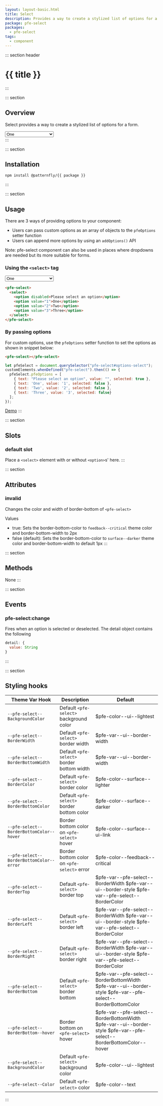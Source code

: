 ```yaml
---
layout: layout-basic.html
title: Select
description: Provides a way to create a stylized list of options for a form
package: pfe-select
packages:
  - pfe-select
tags:
  - component
---
```


::: section header
# {{ title }}
:::

::: section
## Overview
Select provides a way to create a stylized list of options for a form.

<div class="pfe-l-grid pfe-m-gutters">
  <pfe-select class="pfe-l-grid__item pfe-m-3-col">
    <select>
      <option disabled>Please select an option</option>
      <option value="1">One</option>
      <option value="2">Two</option>
      <option value="3">Three</option>
    </select>
  </pfe-select>
</div>
:::

::: section
## Installation

```shell
npm install @patternfly/{{ package }}
```
:::

::: section
## Usage

There are 3 ways of providing options to your component:

- Users can pass custom options as an array of objects to the `pfeOptions` setter function
- Users can append more options by using an `addOptions()` API

Note: pfe-select component can also be used in places where dropdowns are needed but its more suitable for forms.

### Using the `<select>` tag

<div class="pfe-l-grid pfe-m-gutters">
  <pfe-select class="pfe-l-grid__item pfe-m-3-col">
    <select>
      <option disabled>Please select an option</option>
      <option value="1">One</option>
      <option value="2">Two</option>
      <option value="3">Three</option>
    </select>
  </pfe-select>
</div>

```html
<pfe-select>
  <select>
    <option disabled>Please select an option</option>
    <option value="1">One</option>
    <option value="2">Two</option>
    <option value="3">Three</option>
  </select>
</pfe-select>
```

### By passing options


For custom options, use the `pfeOptions` setter function to set the options as shown in snippet below:

<div class="pfe-l-grid pfe-m-gutters">
  <pfe-select id="options-select" class="pfe-l-grid__item pfe-m-3-col"></pfe-select>
</div>

```html
<pfe-select></pfe-select>
```

```javascript
let pfeSelect = document.querySelector("pfe-select#options-select");
customElements.whenDefined("pfe-select").then(() => {
  pfeSelect.pfeOptions = [
    { text: "Please select an option", value: "", selected: true },
    { text: 'One', value: '1', selected: false },
    { text: 'Two', value: '2', selected: false },
    { text: 'Three', value: '3', selected: false}
  ];
});
```


<pfe-cta><a href="../../elements/{{ package }}/demo">Demo</a></pfe-cta>
:::

::: section
## Slots
### default slot

Place a `<select>` element with or without `<option>`s' here.
:::

::: section
## Attributes
### invalid
Changes the color and width of border-bottom of `<pfe-select>`

Values
- true: Sets the border-bottom-color to `feedback--critical` theme color and border-bottom-width to 2px
- false (default): Sets the border-bottom-color to `surface--darker` theme color and border-bottom-width to default 1px
:::

::: section
## Methods
None
:::

::: section
## Events
### pfe-select:change

Fires when an option is selected or deselected. The detail object contains the
following

```javascript
detail: {
  value: String
}
```
:::

::: section
## Styling hooks
| Theme Var Hook                                        | Description                                               | Default                                     |
| ----------------------------------------------------- | --------------------------------------------------------- | ------------------------------------------- |
| `--pfe-select--BackgroundColor`                       | Default `<pfe-select>` background color                   | $pfe-color--ui--lightest                  |
| `--pfe-select--BorderWidth`                           | Default `<pfe-select>` border width                       | $pfe-var--ui--border-width                |
| `--pfe-select--BorderBottomWidth`                     | Default `<pfe-select>` border bottom width                | $pfe-var--ui--border-width                |
| `--pfe-select--BorderColor`                           | Default `<pfe-select>` border color                       | $pfe-color--surface--lighter              |
| `--pfe-select--BorderBottomColor`                     | Default `<pfe-select>` border bottom color                | $pfe-color--surface--darker               |
| `--pfe-select--BorderBottomColor--hover`              | Border bottom color on `<pfe-select>` hover               | $pfe-color--surface--ui-link              |
| `--pfe-select--BorderBottomColor--error`              | Border bottom color on `<pfe-select>` error               | $pfe-color--feedback--critical            |
| `--pfe-select--BorderTop`                             | Default `<pfe-select>` border top                         | $pfe-var--pfe-select--BorderWidth $pfe-var--ui--border-style $pfe-var--pfe-select--BorderColor                                                                                                                               |
| `--pfe-select--BorderLeft`                            | Default `<pfe-select>` border left                        | $pfe-var--pfe-select--BorderWidth $pfe-var--ui--border-style $pfe-var--pfe-select--BorderColor                                                                                                                               |
| `--pfe-select--BorderRight`                           | Default `<pfe-select>` border right                       | $pfe-var--pfe-select--BorderWidth $pfe-var--ui--border-style $pfe-var--pfe-select--BorderColor                                                                                                                               |
| `--pfe-select--BorderBottom`                          | Default `<pfe-select>` border bottom                      | $pfe-var--pfe-select--BorderBottomWidth $pfe-var--ui--border-style $pfe-var--pfe-select--BorderBottomColor                                                                                              |
| `--pfe-select--BorderBottom--hover`                   | Border bottom on `<pfe-select>` hover                     | $pfe-var--pfe-select--BorderBottomWidth $pfe-var--ui--border-style $pfe-var--pfe-select--BorderBottomColor--hover                                                                                       |
| `--pfe-select--BackgroundColor`                       | Default `<pfe-select>` background color                   | $pfe-color--ui--lightest                  |
| `--pfe-select--Color`                                 | Default `<pfe-select>` color                              | $pfe-color--text                          |
:::

<script>
let pfeSelect = document.querySelector("pfe-select#options-select");
customElements.whenDefined("pfe-select").then(() => {
  pfeSelect.pfeOptions = [
    { text: "Please select an option", value: "", selected: true },
    { text: 'One', value: '1', selected: false },
    { text: 'Two', value: '2', selected: false },
    { text: 'Three', value: '3', selected: false}
  ];
});
</script>